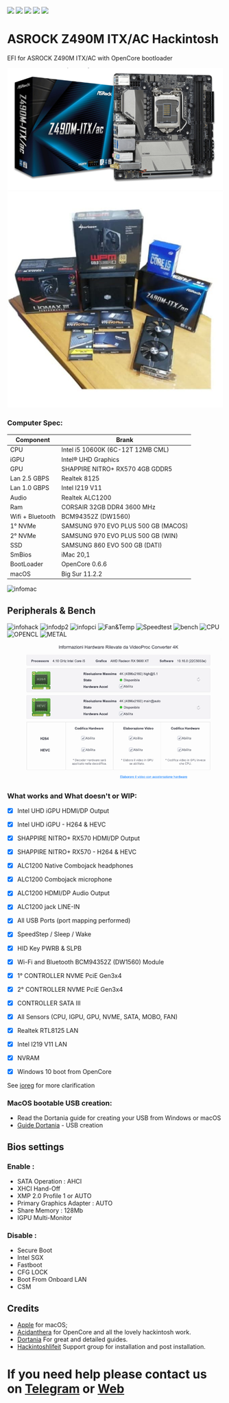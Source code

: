 [![](https://img.shields.io/badge/Gitter%20HL%20Community-Chat-informational?style=flat&logo=gitter&logoColor=white&color=ed1965)](https://gitter.im/Hackintosh-Life-IT/community)
[![](https://img.shields.io/badge/EFI-Release-informational?style=flat&logo=apple&logoColor=white&color=9debeb)](https://github.com/Lorys89/ASROCK_Z490M-ITX-AC/releases)
[![](https://img.shields.io/badge/Telegram-HackintoshLifeIT-informational?style=flat&logo=telegram&logoColor=white&color=5fb659)](https://t.me/HackintoshLife_it)
[![](https://img.shields.io/badge/Facebook-HackintoshLifeIT-informational?style=flat&logo=facebook&logoColor=white&color=3a4dc9)](https://www.facebook.com/hackintoshlife/)
[![](https://img.shields.io/badge/Instagram-HackintoshLifeIT-informational?style=flat&logo=instagram&logoColor=white&color=8a178a)](https://www.instagram.com/hackintoshlife.it_official/)
# ASROCK Z490M ITX/AC Hackintosh

EFI for ASROCK Z490M ITX/AC with OpenCore bootloader

![descrizione](./Screenshot/mobo.png)
![descrizione](./Screenshot/pc.jpg)

### Computer Spec:

| Component        | Brank                              |
| ---------------- | ---------------------------------- |
| CPU              | Intel i5 10600K (6C-12T 12MB CML)  |
| iGPU             | Intel® UHD Graphics                |
| GPU              | SHAPPIRE NITRO+ RX570 4GB GDDR5    |
| Lan 2.5 GBPS     | Realtek 8125                       |
| Lan 1.0 GBPS     | Intel I219 V11                     |
| Audio            | Realtek ALC1200                    |
| Ram              | CORSAIR 32GB DDR4 3600 MHz         |
| Wifi + Bluetooth | BCM94352Z (DW1560)                 |
| 1° NVMe          | SAMSUNG 970 EVO PLUS 500 GB (MACOS)|
| 2° NVMe          | SAMSUNG 970 EVO PLUS 500 GB (WIN)  |
| SSD              | SAMSUNG 860 EVO 500 GB (DATI)      |
| SmBios           | iMac 20,1                          |
| BootLoader       | OpenCore 0.6.6                     |
| macOS            | Big Sur 11.2.2                     |


![infomac](./Screenshot/infomac.png)

## Peripherals & Bench

![infohack](./Screenshot/hackintooldevice.png)
![infodp2](./Screenshot/DpciScreen2.png)
![infopci](./Screenshot/PCISEZ.png)
![Fan&Temp](./Screenshot/fantemp.png)
![Speedtest](./Screenshot/speedtest.png)
![bench](./Screenshot/RAM-NVME.png)
![CPU](./Screenshot/cpu.png)
![OPENCL](./Screenshot/opencl.png)
![METAL](./Screenshot/metal.png)
![videoproc](./Screenshot/videoproc.png)


### What works and What doesn't or WIP:

- [x] Intel UHD iGPU HDMI/DP Output
- [x] Intel UHD iGPU - H264 & HEVC
- [x] SHAPPIRE NITRO+ RX570 HDMI/DP Output
- [x] SHAPPIRE NITRO+ RX570 - H264 & HEVC
- [x] ALC1200 Native Combojack headphones
- [x] ALC1200 Combojack microphone
- [x] ALC1200 HDMI/DP Audio Output
- [x] ALC1200 jack LINE-IN
- [x] All USB Ports (port mapping performed)
- [x] SpeedStep / Sleep / Wake
- [x] HID Key PWRB & SLPB 
- [x] Wi-Fi and Bluetooth BCM94352Z (DW1560) Module
- [x] 1° CONTROLLER NVME PciE Gen3x4
- [x] 2° CONTROLLER NVME PciE Gen3x4
- [x] CONTROLLER SATA III
- [x] All Sensors (CPU, IGPU, GPU, NVME, SATA, MOBO, FAN)
- [x] Realtek RTL8125 LAN
- [x] Intel I219 V11 LAN
- [x] NVRAM
- [x] Windows 10 boot from OpenCore


See [ioreg](./ioregMacmini.ioreg) for more clarification

### MacOS bootable USB creation:
- Read the Dortania guide for creating your USB from Windows or macOS
- [Guide Dortania](https://dortania.github.io/OpenCore-Install-Guide/installer-guide/) - USB creation


## Bios settings
### Enable :
* SATA Operation : AHCI
* XHCI Hand-Off
* XMP 2.0 Profile 1 or AUTO
* Primary Graphics Adapter : AUTO
* Share Memory : 128Mb
* IGPU Multi-Monitor

### Disable : 
* Secure Boot
* Intel SGX
* Fastboot
* CFG LOCK
* Boot From Onboard LAN
* CSM

## Credits

- [Apple](https://apple.com) for macOS;
- [Acidanthera](https://github.com/acidanthera) for OpenCore and all the lovely hackintosh work.
- [Dortania](https://dortania.github.io/OpenCore-Install-Guide/config-laptop.plist/icelake.html) For great and detailed guides.
- [Hackintoshlifeit](https://github.com/Hackintoshlifeit) Support group for installation and post installation.

# If you need help please contact us on [Telegram](https://t.me/HackintoshLife_it) or [Web](https://www.hackintoshlife.it/)

